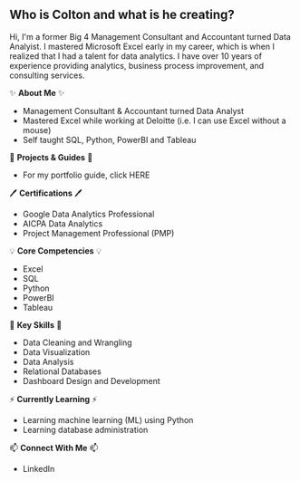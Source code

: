 ## Who is Colton and what is he creating?

Hi, I'm a former Big 4 Management Consultant and Accountant turned Data Analyist. I mastered Microsoft Excel early in my career, which is when I realized that I had a talent for data analytics. I have over 10 years of experience providing analytics, business process improvement, and consulting services. 


✨ **About Me** ✨
- Management Consultant & Accountant turned Data Analyst
- Mastered Excel while working at Deloitte (i.e. I can use Excel without a mouse)
- Self taught SQL, Python, PowerBI and Tableau


📒 **Projects & Guides** 📒
- For my portfolio guide, click HERE


🖊️ **Certifications** 🖊️
- Google Data Analytics Professional
- AICPA Data Analytics
- Project Management Professional (PMP)


💡 **Core Competencies** 💡
- Excel
- SQL
- Python
- PowerBI
- Tableau


📌 **Key Skills** 📌
- Data Cleaning and Wrangling
- Data Visualization
- Data Analysis
- Relational Databases
- Dashboard Design and Development


⚡️ **Currently Learning** ⚡
- Learning machine learning (ML) using Python
- Learning database administration


📫 **Connect With Me** 📫
- LinkedIn
